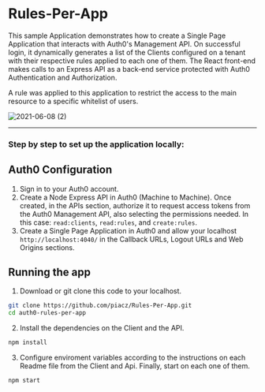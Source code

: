 # Rules-Per-App

This sample Application demonstrates how to create a Single Page Application that interacts with Auth0's Management API. On successful login, it dynamically generates a list of the Clients configured on a tenant with their respective rules applied to each one of them. The React front-end makes calls to an Express API as a back-end service protected with Auth0 Authentication and Authorization.

A rule was applied to this application to restrict the access to the main resource to a specific whitelist of users.

![2021-06-08 (2)](https://user-images.githubusercontent.com/73494684/121229704-ac6c5e00-c864-11eb-9e62-97d65c76a99b.png)

<hr>

### Step by step to set up the application locally:

## Auth0 Configuration

  1. Sign in to your Auth0 account.
  2. Create a Node Express API in Auth0 (Machine to Machine). Once created, in the APIs section, authorize it to request access tokens from the Auth0 Management API, also selecting the permissions needed. In this case: `read:clients`, `read:rules`, and `create:rules`.
  3. Create a Single Page Application in Auth0 and allow your localhost `http://localhost:4040/` in the Callback URLs, Logout URLs and Web Origins sections.

## Running the app

  1. Download or git clone this code to your localhost.
```bash
git clone https://github.com/piacz/Rules-Per-App.git
cd auth0-rules-per-app
```
  2. Install the dependencies on the Client and the API.
```bash
npm install
```
  3. Configure enviroment variables according to the instructions on each Readme file from the Client and Api. Finally, start on each one of them.
```bash
npm start
```
